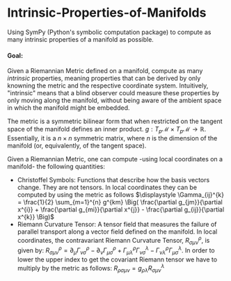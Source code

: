 # Intrinsic-Properties-of-Manifolds
Using SymPy (Python's symbolic computation package) to compute as many intrinsic properties of a manifold as possible.

#### Goal:

Given a Riemannian Metric defined on a manifold, compute as many *intrinsic* properties, meaning properties that can be derived by only knowning the metric and the respective coordinate system. Intuitively, "intrinsic" means that a blind observer could measure these properties by only moving along the manifold, without being aware of the ambient space in which the manifold might be embedded.


The metric is a symmetric bilinear form that when restricted on the tangent space of the manifold defines an inner product.
 $g: T_{p}\mathcal{M} \times T_{p} \mathcal{M} \rightarrow \mathbb{R}$. Essentially, it is a $n \times n$ symmetric matrix, where $n$ is the dimension of the manifold (or, equivalently, of the tangent space).
 
 
 Given a Riemannian Metric, one can compute -using local coordinates on a manifold- the following quantities:
 
* Christoffel Symbols: Functions that describe how the basis vectors change. They are not tensors. In local coordinates they can be computed by using the metric as follows $\displaystyle \Gamma_{ij}^{k} = \frac{1}{2} \sum_{m=1}^{n} g^{km} \Big( \frac{\partial g_{jm}}{\partial x^{i}} + \frac{\partial g_{mi}}{\partial x^{j}} - \frac{\partial g_{ij}}{\partial x^{k}}       \Big)$
* Riemann Curvature Tensor: A tensor field that measures the failure of parallel transport along a vector field defined on the manifold. In local coordinates, the contravariant Riemann Curvature Tensor, $R_{\sigma \mu \nu}^{\rho}$, is given by: $R_{\sigma \mu \nu}^{\rho} = \partial_{\mu} \Gamma_{\nu \sigma}^{\rho} - \partial_{\nu} \Gamma_{\mu \sigma}^{\rho} + \Gamma_{\mu \lambda}^{\rho} \Gamma_{\nu \sigma}^{\lambda} - \Gamma_{\nu \lambda}^{\rho} \Gamma_{\mu \sigma}^{\lambda}$. In order to lower the upper index to get the covariant Riemann tensor we have to multiply by the metric as follows: $R_{\rho \sigma \mu \nu} = g_{\rho \lambda} R_{\sigma \mu \nu}^{\lambda}$

 
 
 
